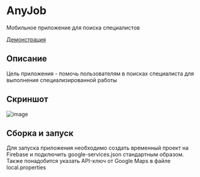 # AnyJob
Мобильное приложение для поиска специалистов

[Демонстрация](https://i.imgur.com/lGrHbW8.gif "Демонстрация")

## Описание
Цель приложения - помочь пользователям в поисках специалиста для выполнения специализированной работы

## Скриншот
![image](https://user-images.githubusercontent.com/55300023/235253931-b8f05af9-ff16-44d8-8ab7-e35064a37028.png)

## Сборка и запуск
Для запуска приложения необходимо создать временный проект на Firebase и подключить google-services.json стандартным образом. Также понадобится указать API-ключ от Google Maps в файле local.properties
